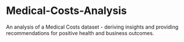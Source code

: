 # Medical-Costs-Analysis
An analysis of a Medical Costs dataset - deriving insights and providing recommendations for positive health and business outcomes.  
